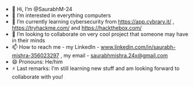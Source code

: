 - 👋 Hi, I’m @SaurabhM-24
- 👀 I’m interested in everything computers
- 🌱 I’m currently learning cybersecurity from https://app.cybrary.it/ , https://tryhackme.com/  and https://hackthebox.com/
- 💞️ I’m looking to collaborate on very cool project that someone may have in their minds
- 📫 How to reach me - my LinkedIn - www.linkedin.com/in/saurabh-mishra-356023297 , my email - saurabhmishra.24x@gmail.com
- 😄 Pronouns: He/him
- ⚡ Last remarks: I'm still learning new stuff and am looking forward to collaborate with you!

<!---
SaurabhM-24/SaurabhM-24 is a ✨ special ✨ repository because its `README.md` (this file) appears on your GitHub profile.
You can click the Preview link to take a look at your changes.
--->
